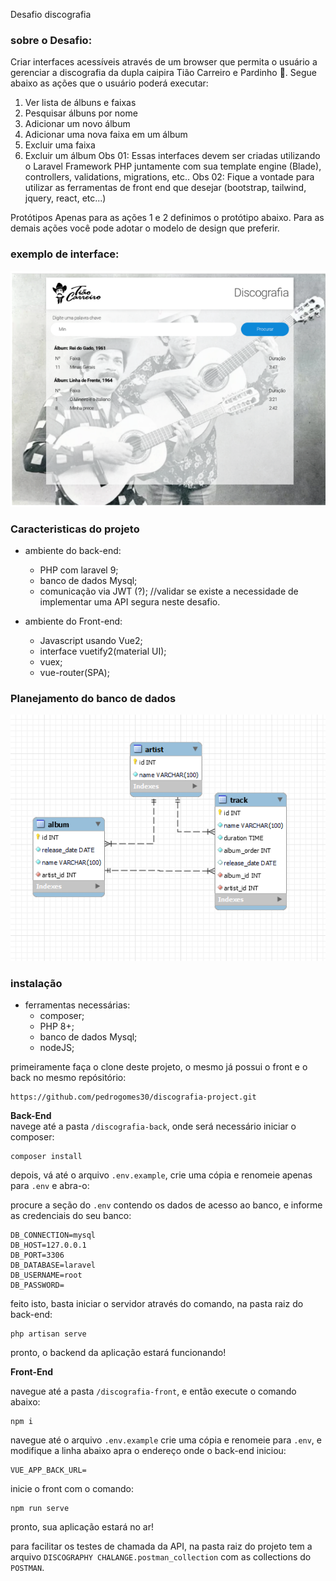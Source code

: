Desafio discografia

<h3>sobre o Desafio:</h3>

Criar interfaces acessíveis através de um browser que permita o usuário a gerenciar a
discografia da dupla caipira Tião Carreiro e Pardinho 🤠.
Segue abaixo as ações que o usuário poderá executar:
1) Ver lista de álbuns e faixas
2) Pesquisar álbuns por nome
3) Adicionar um novo álbum
4) Adicionar uma nova faixa em um álbum
5) Excluir uma faixa
6) Excluir um álbum
Obs 01: Essas interfaces devem ser criadas utilizando o Laravel Framework PHP juntamente com sua
template engine (Blade), controllers, validations, migrations, etc..
Obs 02: Fique a vontade para utilizar as ferramentas de front end que desejar (bootstrap, tailwind, jquery,
react, etc...)

Protótipos
Apenas para as ações 1 e 2 definimos o protótipo abaixo.
Para as demais ações você pode adotar o modelo de design que preferir.

<h3>exemplo de interface:</h3>

<img src='https://github.com/pedrogomes30/discografia-project/blob/master/discografia-front/src/assets/interface.png'/>

<h3> Caracteristicas do projeto</h3>

- ambiente do back-end:
    - PHP com laravel 9;
    - banco de dados Mysql;
    - comunicação via JWT (?); //validar se existe a necessidade de implementar uma API segura neste desafio.

- ambiente do Front-end:
    - Javascript usando Vue2;
    - interface vuetify2(material UI);
    - vuex;
    - vue-router(SPA);

<h3> Planejamento do banco de dados</h3>

<img src='https://github.com/pedrogomes30/discografia-project/blob/master/Docs/img/discografia-database.png'/>

<h3> instalação</h3>

- ferramentas necessárias:
    - composer;
    - PHP 8+;
    - banco de dados Mysql;
    - nodeJS;

primeiramente faça o clone deste projeto, o mesmo já possui o front e o back no mesmo repósitório:
```
https://github.com/pedrogomes30/discografia-project.git
```
<b>Back-End</b><br>
navege até a pasta ```/discografia-back```, onde será necessário iniciar o composer:
```
composer install
```
depois, vá até o arquivo ```.env.example```, crie uma cópia e renomeie apenas para ```.env``` e abra-o:

procure a seção do ```.env``` contendo os dados de acesso ao banco, e informe as credenciais do seu banco:
```
DB_CONNECTION=mysql
DB_HOST=127.0.0.1
DB_PORT=3306
DB_DATABASE=laravel
DB_USERNAME=root
DB_PASSWORD=
```
feito isto, basta iniciar o servidor através do comando, na pasta raiz do back-end:
```
php artisan serve
```
pronto, o backend da aplicação estará funcionando!

<b>Front-End</b><br>

navegue até a pasta ```/discografia-front```, e então execute o comando abaixo:
```
npm i
```
navegue até o arquivo ```.env.example``` crie uma cópia e renomeie para ```.env```, e modifique a linha abaixo apra o endereço onde o back-end iniciou:
```
VUE_APP_BACK_URL= 
```
inicie o front com o comando:
```
npm run serve
```
pronto, sua aplicação estará no ar!

para facilitar os testes de chamada da API, na pasta raiz do projeto tem a arquivo ```DISCOGRAPHY CHALANGE.postman_collection``` com as collections do  ``` POSTMAN ```.
